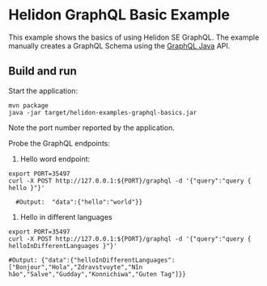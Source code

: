 # Helidon GraphQL Basic Example

This example shows the basics of using Helidon SE GraphQL. The example
manually creates a GraphQL Schema using the [GraphQL Java](https://github.com/graphql-java/graphql-java) API.

## Build and run

Start the application:

```shell
mvn package
java -jar target/helidon-examples-graphql-basics.jar
```

Note the port number reported by the application.

Probe the GraphQL endpoints:

1. Hello word endpoint:

```shell
export PORT=35497
curl -X POST http://127.0.0.1:${PORT}/graphql -d '{"query":"query { hello }"}'       
   
  #Output:  "data":{"hello":"world"}}
```
     
1. Hello in different languages

```shell
export PORT=35497
curl -X POST http://127.0.0.1:${PORT}/graphql -d '{"query":"query { helloInDifferentLanguages }"}'       
   
#Output: {"data":{"helloInDifferentLanguages":["Bonjour","Hola","Zdravstvuyte","Nǐn hǎo","Salve","Gudday","Konnichiwa","Guten Tag"]}}
```  
